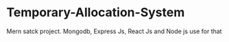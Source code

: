 # Temporary-Allocation-System
Mern satck project. Mongodb, Express Js, React Js and Node js use for that
